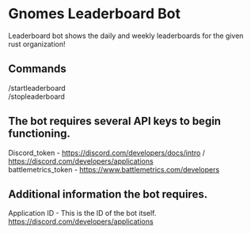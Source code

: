 # Gnomes Leaderboard Bot
Leaderboard bot shows the daily and weekly leaderboards for the given rust organization!


Commands
--------------------------
/startleaderboard <br />
/stopleaderboard <br />

The bot requires several API keys to begin functioning.
--------------------------
Discord_token - https://discord.com/developers/docs/intro / https://discord.com/developers/applications <br />
battlemetrics_token - https://www.battlemetrics.com/developers <br />

Additional information the bot requires.
--------------------------
Application ID - This is the ID of the bot itself. https://discord.com/developers/applications <br />
